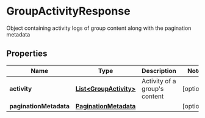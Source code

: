 

# GroupActivityResponse

Object containing activity logs of group content along with the pagination metadata

## Properties

| Name | Type | Description | Notes |
|------------ | ------------- | ------------- | -------------|
|**activity** | [**List&lt;GroupActivity&gt;**](GroupActivity.md) | Activity of a group&#39;s content |  [optional] |
|**paginationMetadata** | [**PaginationMetadata**](PaginationMetadata.md) |  |  [optional] |



